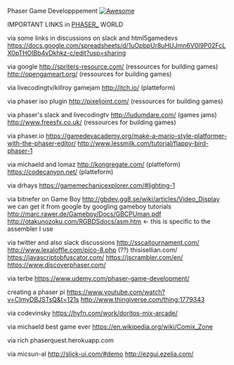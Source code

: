 Phaser Game Developppement [![Awesome](https://cdn.rawgit.com/sindresorhus/awesome/d7305f38d29fed78fa85652e3a63e154dd8e8829/media/badge.svg)](https://github.com/sindresorhus/awesome)

IMPORTANT LINKS in <a href="https://twitter.com/phaser_">PHASER_</a> WORLD

via some links in discussions on slack and html5gamedevs
https://docs.google.com/spreadsheets/d/1uOpbpUr8uHUJmn6V0I9P02FcLX0pTHOIBb4vDkhkz-c/edit?usp=sharing

via google
http://spriters-resource.com/	(ressources for building games)
http://opengameart.org/		(ressources for building games)

via livecodingtv/killroy gamejam
http://itch.io/			(platteform)

via phaser iso plugin
http://pixeljoint.com/		(ressources for building games)

via phaser's slack and livecodingtv
http://ludumdare.com/		(games jams)
http://www.freesfx.co.uk/	(ressources for building games)

via phaser.io
https://gamedevacademy.org/make-a-mario-style-platformer-with-the-phaser-editor/
http://www.lessmilk.com/tutorial/flappy-bird-phaser-1

via michaeld and lomaz
http://kongregate.com/		(platteform)
https://codecanyon.net/		(platteform)

via drhays
https://gamemechanicexplorer.com/#lighting-1


via bitnefer on Game Boy
http://gbdev.gg8.se/wiki/articles/Video_Display we can get it from google by googling gameboy tutorials
http://marc.rawer.de/Gameboy/Docs/GBCPUman.pdf
http://otakunozoku.com/RGBDSdocs/asm.htm <- this is specific to the assembler I use

via twitter and also slack discussions
http://sscaitournament.com/
http://www.lexaloffle.com/pico-8.php	(??)
thisisellian.com/
https://javascriptobfuscator.com/
https://jscrambler.com/en/
https://www.discoverphaser.com/

via terbe
https://www.udemy.com/phaser-game-development/

creating a phaser pi
https://www.youtube.com/watch?v=CImyDBJSTsQ&t=121s
http://www.thingiverse.com/thing:1779343

via codevinsky
https://hyfn.com/work/doritos-mix-arcade/

via michaeld
best game ever
https://en.wikipedia.org/wiki/Comix_Zone

via rich
phaserquest.herokuapp.com

via micsun-al
http://slick-ui.com/#demo
http://ezgui.ezelia.com/
